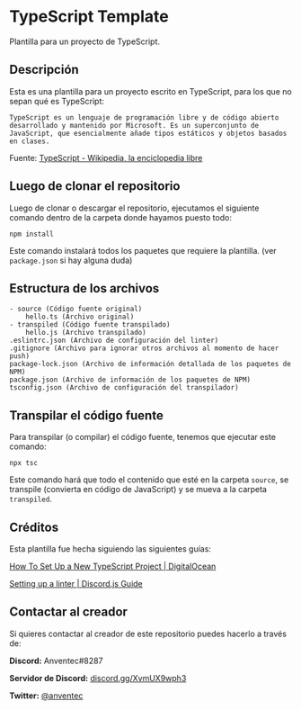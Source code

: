 # TypeScript Template

Plantilla para un proyecto de TypeScript.

## Descripción

Esta es una plantilla para un proyecto escrito en TypeScript, para los que no sepan qué es TypeScript:

```
TypeScript es un lenguaje de programación libre y de código abierto desarrollado y mantenido por Microsoft. Es un superconjunto de JavaScript, que esencialmente añade tipos estáticos y objetos basados en clases.
```

Fuente: [TypeScript - Wikipedia, la enciclopedia libre](https://es.wikipedia.org/wiki/TypeScript)

## Luego de clonar el repositorio

Luego de clonar o descargar el repositorio, ejecutamos el siguiente comando dentro de la carpeta donde hayamos puesto todo:

```
npm install
```

Este comando instalará todos los paquetes que requiere la plantilla. (ver `package.json` si hay alguna duda)

## Estructura de los archivos

```
- source (Código fuente original)
	hello.ts (Archivo original)
- transpiled (Código fuente transpilado)
	hello.js (Archivo transpilado)
.eslintrc.json (Archivo de configuración del linter)
.gitignore (Archivo para ignorar otros archivos al momento de hacer push)
package-lock.json (Archivo de información detallada de los paquetes de NPM)
package.json (Archivo de información de los paquetes de NPM)
tsconfig.json (Archivo de configuración del transpilador)
```

## Transpilar el código fuente

Para transpilar (o compilar) el código fuente, tenemos que ejecutar este comando:

```
npx tsc
```

Este comando hará que todo el contenido que esté en la carpeta `source`, se transpile (convierta en código de JavaScript) y se mueva a la carpeta `transpiled`.

## Créditos

Esta plantilla fue hecha siguiendo las siguientes guías:

[How To Set Up a New TypeScript Project | DigitalOcean](https://www.digitalocean.com/community/tutorials/typescript-new-project)

[Setting up a linter | Discord.js Guide](https://discordjs.guide/preparations/setting-up-a-linter.html)

## Contactar al creador

Si quieres contactar al creador de este repositorio puedes hacerlo a través de:

**Discord:** Anventec#8287

**Servidor de Discord:** [discord.gg/XvmUX9wph3](https://discord.gg/XvmUX9wph3)

**Twitter:** [@anventec](https://twitter.com/anventec)